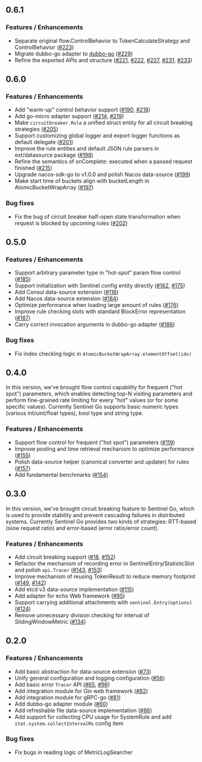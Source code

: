 ## 0.6.1

### Features / Enhancements

- Separate original flow.ControlBehavior to TokenCalculateStrategy and ControlBehavior ([#223](https://github.com/alibaba/sentinel-golang/pull/223))
- Migrate dubbo-go adapter to [dubbo-go](https://github.com/apache/dubbo-go) ([#229](https://github.com/alibaba/sentinel-golang/pull/229))
- Refine the exported APIs and structure ([#221](https://github.com/alibaba/sentinel-golang/pull/221), [#222](https://github.com/alibaba/sentinel-golang/pull/222), [#227](https://github.com/alibaba/sentinel-golang/pull/227), [#231](https://github.com/alibaba/sentinel-golang/pull/231), [#233](https://github.com/alibaba/sentinel-golang/pull/233))


## 0.6.0

### Features / Enhancements

- Add "warm-up" control behavior support ([#190](https://github.com/alibaba/sentinel-golang/pull/190), [#218](https://github.com/alibaba/sentinel-golang/pull/218))
- Add go-micro adapter support ([#214](https://github.com/alibaba/sentinel-golang/pull/214), [#219](https://github.com/alibaba/sentinel-golang/pull/219))
- Make `circuitbreaker.Rule` a unified struct entity for all circuit breaking strategies ([#205](https://github.com/alibaba/sentinel-golang/pull/205))
- Support customizing global logger and export logger functions as default delegate ([#201](https://github.com/alibaba/sentinel-golang/pull/201))
- Improve the rule entities and default JSON rule parsers in ext/datasource package ([#198](https://github.com/alibaba/sentinel-golang/pull/198))
- Refine the semantics of onComplete: executed when a passed request finished ([#215](https://github.com/alibaba/sentinel-golang/pull/215))
- Upgrade nacos-sdk-go to v1.0.0 and polish Nacos data-source ([#199](https://github.com/alibaba/sentinel-golang/pull/199))
- Make start time of buckets align with bucketLength in AtomicBucketWrapArray ([#197](https://github.com/alibaba/sentinel-golang/pull/197))

### Bug fixes

- Fix the bug of circuit breaker half-open state transformation when request is blocked by upcoming rules ([#202](https://github.com/alibaba/sentinel-golang/pull/202))

## 0.5.0

### Features / Enhancements

- Support arbitrary parameter type in "hot-spot" param flow control ([#185](https://github.com/alibaba/sentinel-golang/pull/185))
- Support initialization with Sentinel config entity directly ([#162](https://github.com/alibaba/sentinel-golang/pull/162), [#175](https://github.com/alibaba/sentinel-golang/pull/175))
- Add Consul data-source extension ([#116](https://github.com/alibaba/sentinel-golang/pull/116))
- Add Nacos data-source extension ([#184](https://github.com/alibaba/sentinel-golang/pull/184))
- Optimize performance when loading large amount of rules ([#176](https://github.com/alibaba/sentinel-golang/pull/176))
- Improve rule checking slots with standard BlockError representation ([#187](https://github.com/alibaba/sentinel-golang/pull/187))
- Carry correct invocation arguments in dubbo-go adapter ([#186](https://github.com/alibaba/sentinel-golang/pull/186))

### Bug fixes

- Fix index checking logic in `AtomicBucketWrapArray.elementOffset(idx)`

## 0.4.0

In this version, we've brought flow control capability for frequent ("hot spot") parameters, which enables detecting top-N visiting parameters and perform fine-grained rate limiting for every "hot" values (or for some specific values). Currently Sentinel Go supports basic numeric types (various int/uint/float types), bool type and string type.

### Features / Enhancements

- Support flow control for frequent ("hot spot") parameters ([#119](https://github.com/alibaba/sentinel-golang/pull/119))
- Improve pooling and time retrieval mechanism to optimize performance ([#155](https://github.com/alibaba/sentinel-golang/pull/155))
- Polish data-source helper (canonical converter and updater) for rules ([#157](https://github.com/alibaba/sentinel-golang/pull/157))
- Add fundamental benchmarks ([#154](https://github.com/alibaba/sentinel-golang/pull/154))

## 0.3.0

In this version, we've brought circuit breaking feature to Sentinel Go, which is used to provide stability and prevent cascading failures in distributed systems. Currently Sentinel Go provides two kinds of strategies: RTT-based (slow request ratio) and error-based (error ratio/error count).

### Features / Enhancements

- Add circuit breaking support ([#18](https://github.com/alibaba/sentinel-golang/pull/18), [#152](https://github.com/alibaba/sentinel-golang/pull/152))
- Refactor the mechanism of recording error in SentinelEntry/StatisticSlot and polish `api.Tracer` ([#143](https://github.com/alibaba/sentinel-golang/pull/143), [#153](https://github.com/alibaba/sentinel-golang/pull/153))
- Improve mechanism of reusing TokenResult to reduce memory footprint ([#149](https://github.com/alibaba/sentinel-golang/pull/149), [#142](https://github.com/alibaba/sentinel-golang/pull/142))
- Add etcd v3 data-source implementation ([#115](https://github.com/alibaba/sentinel-golang/pull/115))
- Add adapter for echo Web framework ([#95](https://github.com/alibaba/sentinel-golang/pull/95))
- Support carrying additional attachments with `sentinel.Entry(options)` ([#124](https://github.com/alibaba/sentinel-golang/pull/124))
- Remove unnecessary division checking for interval of SlidingWindowMetric ([#134](https://github.com/alibaba/sentinel-golang/pull/134))

## 0.2.0

### Features / Enhancements

- Add basic abstraction for data-source extension ([#73](https://github.com/alibaba/sentinel-golang/pull/73))
- Unify general configuration and logging configuration ([#56](https://github.com/alibaba/sentinel-golang/pull/56))
- Add basic error `Tracer` API ([#65](https://github.com/alibaba/sentinel-golang/pull/65), [#96](https://github.com/alibaba/sentinel-golang/pull/96))
- Add integration module for Gin web framework ([#82](https://github.com/alibaba/sentinel-golang/pull/82))
- Add integration module for gRPC-go ([#81](https://github.com/alibaba/sentinel-golang/pull/81))
- Add dubbo-go adapter module ([#60](https://github.com/alibaba/sentinel-golang/pull/60))
- Add refreshable file data-source implementation ([#86](https://github.com/alibaba/sentinel-golang/pull/86))
- Add support for collecting CPU usage for SystemRule and add `stat.system.collectIntervalMs` config item

### Bug fixes

- Fix bugs in reading logic of MetricLogSearcher